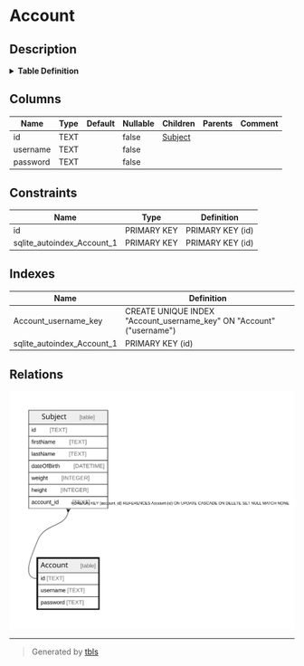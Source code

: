 # Account

## Description

<details>
<summary><strong>Table Definition</strong></summary>

```sql
CREATE TABLE "Account" (
    "id" TEXT NOT NULL PRIMARY KEY,
    "username" TEXT NOT NULL,
    "password" TEXT NOT NULL
)
```

</details>

## Columns

| Name | Type | Default | Nullable | Children | Parents | Comment |
| ---- | ---- | ------- | -------- | -------- | ------- | ------- |
| id | TEXT |  | false | [Subject](Subject.md) |  |  |
| username | TEXT |  | false |  |  |  |
| password | TEXT |  | false |  |  |  |

## Constraints

| Name | Type | Definition |
| ---- | ---- | ---------- |
| id | PRIMARY KEY | PRIMARY KEY (id) |
| sqlite_autoindex_Account_1 | PRIMARY KEY | PRIMARY KEY (id) |

## Indexes

| Name | Definition |
| ---- | ---------- |
| Account_username_key | CREATE UNIQUE INDEX "Account_username_key" ON "Account"("username") |
| sqlite_autoindex_Account_1 | PRIMARY KEY (id) |

## Relations

![er](Account.svg)

---

> Generated by [tbls](https://github.com/k1LoW/tbls)
